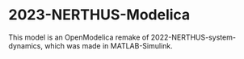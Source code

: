# 2023-NERTHUS-Modelica
This model is an OpenModelica remake of 2022-NERTHUS-system-dynamics, which was made in MATLAB-Simulink.
